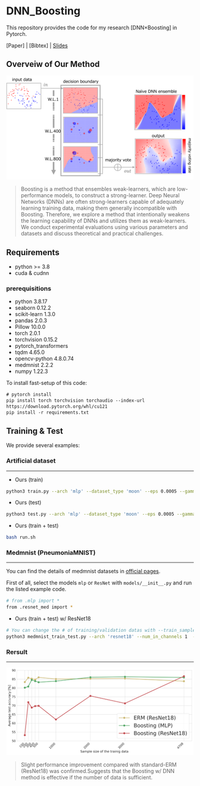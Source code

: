 # DNN_Boosting

This repository provides the code for my research [DNN×Boosting] in Pytorch.

[Paper] | [Bibtex] | [Slides](./images/IBIS2024.png)

## Overveiw of Our Method

![Illustration](./images/overview.png)
> Boosting is a method that ensembles weak-learners, which are low-performance models, to construct a strong-learner.
Deep Neural Networks (DNNs) are often strong-learners capable of adequately learning training data, making them generally incompatible with Boosting.
Therefore, we explore a method that intentionally weakens the learning capability of DNNs and utilizes them as weak-learners.
We conduct experimental evaluations using various parameters and datasets and discuss theoretical and practical challenges.

## Requirements 
<!-- All codes are written by Python 3.7, and 'requirements.txt' contains required Python packages. -->
- python >= 3.8
- cuda & cudnn

### prerequisitions
- python 3.8.17
- seaborn  0.12.2
- scikit-learn  1.3.0
- pandas 2.0.3
- Pillow 10.0.0
- torch  2.0.1
- torchvision 0.15.2
- pytorch_transformers
- tqdm  4.65.0
- opencv-python 4.8.0.74
- medmnist 2.2.2
- numpy 1.22.3


To install fast-setup of this code:

```setup
# pytorch install 
pip install torch torchvision torchaudio --index-url https://download.pytorch.org/whl/cu121
pip install -r requirements.txt
```



<!-- ## Dataset -->


## Training & Test

We provide several examples:

### Artificial dataset
---

- Ours (train)

```bash
python3 train.py --arch 'mlp' --dataset_type 'moon' --eps 0.0005 --gamma 0.1 --loss_type 'CE' --lr 0.01 --max_epoch 10000 --min_size 50 --num_classes 2 --root_log 'log' --root_model 'checkpoint' --seed 1 --store_name 'moon_1' --train_rule 'None'
```
- Ours (test)

```bash
python3 test.py --arch 'mlp' --dataset_type 'moon' --eps 0.0005 --gamma 0.1 --loss_type 'CE' --lr 0.01 --max_epoch 10000 --min_size 50 --num_classes 2 --root_log 'log' --root_model 'checkpoint' --seed 1 --store_name 'moon_1' --train_rule 'None'
```
- Ours (train + test)
  
```bash
bash run.sh 
```

### Medmnist (PneumoniaMNIST)
---
You can find the details of medmnist datasets in [official pages](https://medmnist.com/).

First of all, select the models ```mlp``` or ```ResNet``` with ```models/__init__.py``` and run the listed example code.

```bash
# from .mlp import * 
from .resnet_med import *
```

- Ours (train + test) w/ ResNet18
  
```bash
# You can change the # of training/validation datas with --train_sample_size, --val_sample_size 
python3 medmnist_train_test.py --arch 'resnet18' --num_in_channels 1  --dataset 'medmnist' --data_flag 'pneumoniamnist' --classes 2 --train_sample_size 4708 --val_sample_size 524 --gamma 0.2995 --lr 0.001 --max_epoch 10000 --root_log 'medmnist_log' --root_model 'medmnist_checkpoint' --seed 0
```

### Rersult
---
![Illustration](./images/medmnist_result.png)
> Slight performance improvement compared with standard-ERM (ResNet18) was confirmed.Suggests that the Boosting w/ DNN method is effective if the number of data is sufficient.